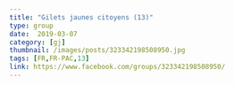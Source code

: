 ```yaml
---
title: "Gilets jaunes citoyens (13)"
type: group
date:  2019-03-07
category: [gj]
thumbnail: /images/posts/323342198508950.jpg
tags: [FR,FR-PAC,13]
link: https://www.facebook.com/groups/323342198508950/
---
```

